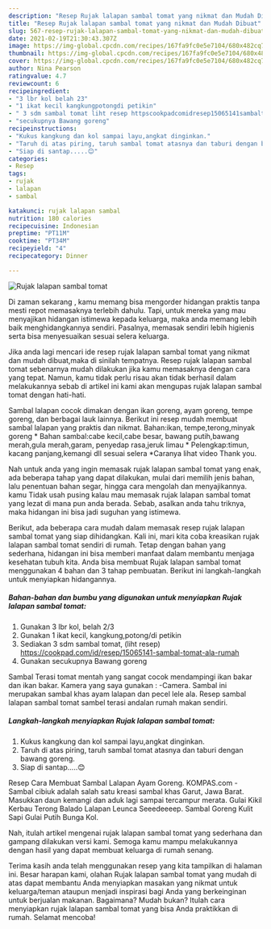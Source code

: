 ```yaml
---
description: "Resep Rujak lalapan sambal tomat yang nikmat dan Mudah Dibuat"
title: "Resep Rujak lalapan sambal tomat yang nikmat dan Mudah Dibuat"
slug: 567-resep-rujak-lalapan-sambal-tomat-yang-nikmat-dan-mudah-dibuat
date: 2021-02-19T21:30:43.307Z
image: https://img-global.cpcdn.com/recipes/167fa9fc0e5e7104/680x482cq70/rujak-lalapan-sambal-tomat-foto-resep-utama.jpg
thumbnail: https://img-global.cpcdn.com/recipes/167fa9fc0e5e7104/680x482cq70/rujak-lalapan-sambal-tomat-foto-resep-utama.jpg
cover: https://img-global.cpcdn.com/recipes/167fa9fc0e5e7104/680x482cq70/rujak-lalapan-sambal-tomat-foto-resep-utama.jpg
author: Nina Pearson
ratingvalue: 4.7
reviewcount: 6
recipeingredient:
- "3 lbr kol belah 23"
- "1 ikat kecil kangkungpotongdi petikin"
- " 3 sdm sambal tomat liht resep httpscookpadcomidresep15065141sambaltomatalarumah"
- "secukupnya Bawang goreng"
recipeinstructions:
- "Kukus kangkung dan kol sampai layu,angkat dinginkan."
- "Taruh di atas piring, taruh sambal tomat atasnya dan taburi dengan bawang goreng."
- "Siap di santap.....😊"
categories:
- Resep
tags:
- rujak
- lalapan
- sambal

katakunci: rujak lalapan sambal 
nutrition: 180 calories
recipecuisine: Indonesian
preptime: "PT11M"
cooktime: "PT34M"
recipeyield: "4"
recipecategory: Dinner

---
```



![Rujak lalapan sambal tomat](https://img-global.cpcdn.com/recipes/167fa9fc0e5e7104/680x482cq70/rujak-lalapan-sambal-tomat-foto-resep-utama.jpg)

Di zaman  sekarang , kamu memang bisa mengorder hidangan praktis tanpa mesti repot memasaknya terlebih dahulu. Tapi, untuk mereka yang mau menyajikan hidangan istimewa kepada keluarga, maka anda memang lebih baik menghidangkannya sendiri. Pasalnya, memasak sendiri lebih higienis serta bisa menyesuaikan sesuai selera keluarga.

Jika anda lagi mencari ide resep rujak lalapan sambal tomat yang nikmat dan mudah dibuat,maka di sinilah tempatnya. Resep rujak lalapan sambal tomat  sebenarnya mudah dilakukan jika kamu memasaknya dengan cara yang tepat. Namun, kamu tidak perlu risau akan tidak berhasil dalam melakukannya 
sebab di artikel ini kami akan mengupas rujak lalapan sambal tomat dengan hati-hati.  

Sambal lalapan cocok dimakan dengan ikan goreng, ayam goreng, tempe goreng, dan berbagai lauk lainnya. Berikut ini resep mudah membuat sambal lalapan yang praktis dan nikmat. Bahan:ikan, tempe,terong,minyak goreng * Bahan sambal:cabe kecil,cabe besar, bawang putih,bawang merah,gula merah,garam, penyedap rasa,jeruk limau * Pelengkap:timun, kacang panjang,kemangi dll sesuai selera *Caranya lihat video Thank you.

Nah untuk anda yang ingin memasak rujak lalapan sambal tomat yang enak, ada beberapa tahap yang dapat dilakukan, mulai dari memilih jenis bahan, lalu penentuan bahan segar, hingga cara mengolah dan menyajikannya. kamu Tidak usah pusing kalau mau memasak rujak lalapan sambal tomat yang lezat di mana pun anda berada. Sebab, asalkan anda  tahu triknya, maka hidangan ini bisa jadi suguhan yang istimewa.

Berikut, ada beberapa cara mudah dalam memasak resep rujak lalapan sambal tomat yang siap dihidangkan. Kali ini, mari kita coba kreasikan rujak lalapan sambal tomat sendiri di rumah. Tetap dengan bahan yang sederhana, hidangan ini bisa memberi manfaat dalam membantu menjaga kesehatan tubuh kita. Anda bisa membuat Rujak lalapan sambal tomat menggunakan 4 bahan dan 3 tahap pembuatan. Berikut ini langkah-langkah untuk menyiapkan hidangannya.

<!--inarticleads1-->

##### Bahan-bahan dan bumbu yang digunakan untuk menyiapkan Rujak lalapan sambal tomat:

1. Gunakan 3 lbr kol, belah 2/3
1. Gunakan 1 ikat kecil, kangkung,potong/di petikin
1. Sediakan  3 sdm sambal tomat, (liht resep) https://cookpad.com/id/resep/15065141-sambal-tomat-ala-rumah
1. Gunakan secukupnya Bawang goreng


Sambal Terasi tomat mentah yang sangat cocok mendampingi ikan bakar dan ikan bakar. Kamera yang saya gunakan : -Camera. Sambal ini merupakan sambal khas ayam lalapan dan pecel lele ala. Resep sambal lalapan sambal tomat sambel terasi andalan rumah makan sendiri. 

<!--inarticleads2-->

##### Langkah-langkah menyiapkan Rujak lalapan sambal tomat:

1. Kukus kangkung dan kol sampai layu,angkat dinginkan.
1. Taruh di atas piring, taruh sambal tomat atasnya dan taburi dengan bawang goreng.
1. Siap di santap.....😊


Resep Cara Membuat Sambal Lalapan Ayam Goreng. KOMPAS.com - Sambal cibiuk adalah salah satu kreasi sambal khas Garut, Jawa Barat. Masukkan daun kemangi dan aduk lagi sampai tercampur merata. Gulai Kikil Kerbau Terong Balado Lalapan Leunca Seeedeeeep. Sambal Goreng Kulit Sapi Gulai Putih Bunga Kol. 

Nah, itulah artikel mengenai  rujak lalapan sambal tomat  yang sederhana dan gampang dilakukan versi kami. Semoga kamu mampu melakukannya dengan hasil yang dapat membuat keluarga di rumah senang. 

Terima kasih anda telah menggunakan resep yang kita tampilkan di halaman ini. Besar harapan kami, olahan  Rujak lalapan sambal tomat yang mudah di atas dapat membantu Anda menyiapkan masakan yang nikmat untuk keluarga/teman ataupun menjadi inspirasi bagi Anda yang berkeinginan untuk berjualan makanan. Bagaimana? Mudah bukan? Itulah cara menyiapkan rujak lalapan sambal tomat yang bisa Anda praktikkan di rumah. Selamat mencoba!

